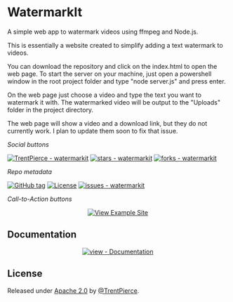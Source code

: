 # WatermarkIt
A simple web app to watermark videos using ffmpeg and Node.js.


This is essentially a website created to simplify adding a text watermark to videos. 

You can download the repository and click on the index.html to open the web page.
To start the server on your machine, just open a powershell window in the root project folder and type "node server.js" and press enter. 

On the web page just choose a video and type the text you want to watermark it with. The watermarked video will be output to the "Uploads" folder in the project directory.

The web page will show a video and a download link, but they do not currently work. I plan to update them soon to fix that issue.

_Social buttons_

[![TrentPierce - watermarkit](https://img.shields.io/static/v1?label=TrentPierce&message=watermarkit&color=blue&logo=github)](https://github.com/TrentPierce/watermarkit "Go to GitHub repo")
[![stars - watermarkit](https://img.shields.io/github/stars/TrentPierce/watermarkit?style=social)](https://github.com/TrentPierce/watermarkit)
[![forks - watermarkit](https://img.shields.io/github/forks/TrentPierce/watermarkit?style=social)](https://github.com/TrentPierce/watermarkit)


_Repo metadata_

[![GitHub tag](https://img.shields.io/github/tag/TrentPierce/watermarkit?include_prereleases=&sort=semver&color=blue)](https://github.com/TrentPierce/watermarkit/releases/)
[![License](https://img.shields.io/badge/License-Apache_2.0-blue)](#license)
[![issues - watermarkit](https://img.shields.io/github/issues/TrentPierce/watermarkit)](https://github.com/TrentPierce/watermarkit/issues)

_Call-to-Action buttons_

<div align="center">



[![View Example Site](https://img.shields.io/badge/View_site-GH_Pages-2ea44f?style=for-the-badge)](https://trentpierce.github.io/WatermarkIt/)

</div>

## Documentation

<div align="center">

[![view - Documentation](https://img.shields.io/badge/view-Documentation-blue?style=for-the-badge)](/docs/ "Go to project documentation")

</div>


## License

Released under [Apache 2.0](/LICENSE) by [@TrentPierce](https://github.com/TrentPierce).
